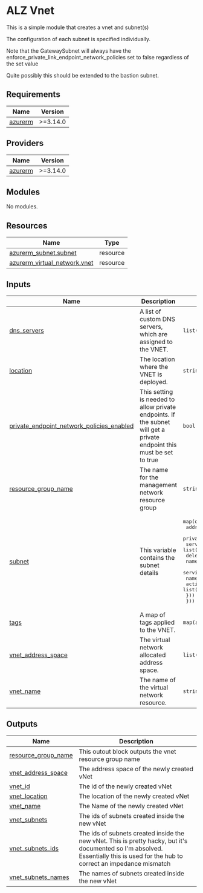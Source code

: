 # ALZ Vnet

This is a simple module that creates a vnet and subnet(s)

The configuration of each subnet is specified individually.

Note that the GatewaySubnet will always have the enforce_private_link_endpoint_network_policies set to false regardless of the set value

Quite possibly this should be extended to the bastion subnet.


<!-- BEGIN_TF_DOCS -->

## Requirements

| Name                                                               | Version  |
| ------------------------------------------------------------------ | -------- |
| <a name="requirement_azurerm"></a> [azurerm](#requirement_azurerm) | >=3.14.0 |

## Providers

| Name                                                         | Version  |
| ------------------------------------------------------------ | -------- |
| <a name="provider_azurerm"></a> [azurerm](#provider_azurerm) | >=3.14.0 |

## Modules

No modules.

## Resources

| Name                                                                                                                            | Type     |
| ------------------------------------------------------------------------------------------------------------------------------- | -------- |
| [azurerm_subnet.subnet](https://registry.terraform.io/providers/hashicorp/azurerm/latest/docs/resources/subnet)                 | resource |
| [azurerm_virtual_network.vnet](https://registry.terraform.io/providers/hashicorp/azurerm/latest/docs/resources/virtual_network) | resource |

## Inputs

| Name                                                                                                                                                         | Description                                                                                                           | Type                                                                                                                                                                                                                                                                                                            | Default | Required |
| ------------------------------------------------------------------------------------------------------------------------------------------------------------ | --------------------------------------------------------------------------------------------------------------------- | --------------------------------------------------------------------------------------------------------------------------------------------------------------------------------------------------------------------------------------------------------------------------------------------------------------- | ------- | :------: |
| <a name="input_dns_servers"></a> [dns_servers](#input_dns_servers)                                                                                           | A list of custom DNS servers, which are assigned to the VNET.                                                         | `list(any)`                                                                                                                                                                                                                                                                                                     | `[]`    |    no    |
| <a name="input_location"></a> [location](#input_location)                                                                                                    | The location where the VNET is deployed.                                                                              | `string`                                                                                                                                                                                                                                                                                                        | n/a     |   yes    |
| <a name="input_private_endpoint_network_policies_enabled"></a> [private_endpoint_network_policies_enabled](#input_private_endpoint_network_policies_enabled) | This setting is needed to allow private endpoints. If the subnet will get a private endpoint this must be set to true | `bool`                                                                                                                                                                                                                                                                                                          | `false` |    no    |
| <a name="input_resource_group_name"></a> [resource_group_name](#input_resource_group_name)                                                                   | The name for the management network resource group                                                                    | `string`                                                                                                                                                                                                                                                                                                        | n/a     |   yes    |
| <a name="input_subnet"></a> [subnet](#input_subnet)                                                                                                          | This variable contains the subnet details                                                                             | <pre>map(object({<br> address_prefixes = list(string)<br> private_endpoint_network_policies_enabled = bool<br> service_endpoints = list(string)<br> delegations = list(object({<br> name = string<br> service_delegation = list(object({<br> name = string<br> actions = list(string) }))<br> }))<br> }))</pre> | n/a     |   yes    |
| <a name="input_tags"></a> [tags](#input_tags)                                                                                                                | A map of tags applied to the VNET.                                                                                    | `map(any)`                                                                                                                                                                                                                                                                                                      | n/a     |   yes    |
| <a name="input_vnet_address_space"></a> [vnet_address_space](#input_vnet_address_space)                                                                      | The virtual network allocated address space.                                                                          | `list(string)`                                                                                                                                                                                                                                                                                                  | n/a     |   yes    |
| <a name="input_vnet_name"></a> [vnet_name](#input_vnet_name)                                                                                                 | The name of the virtual network resource.                                                                             | `string`                                                                                                                                                                                                                                                                                                        | n/a     |   yes    |

## Outputs

| Name                                                                                         | Description                                                                                                                                                                      |
| -------------------------------------------------------------------------------------------- | -------------------------------------------------------------------------------------------------------------------------------------------------------------------------------- |
| <a name="output_resource_group_name"></a> [resource_group_name](#output_resource_group_name) | This outout block outputs the vnet resource group name                                                                                                                           |
| <a name="output_vnet_address_space"></a> [vnet_address_space](#output_vnet_address_space)    | The address space of the newly created vNet                                                                                                                                      |
| <a name="output_vnet_id"></a> [vnet_id](#output_vnet_id)                                     | The id of the newly created vNet                                                                                                                                                 |
| <a name="output_vnet_location"></a> [vnet_location](#output_vnet_location)                   | The location of the newly created vNet                                                                                                                                           |
| <a name="output_vnet_name"></a> [vnet_name](#output_vnet_name)                               | The Name of the newly created vNet                                                                                                                                               |
| <a name="output_vnet_subnets"></a> [vnet_subnets](#output_vnet_subnets)                      | The ids of subnets created inside the new vNet                                                                                                                                   |
| <a name="output_vnet_subnets_ids"></a> [vnet_subnets_ids](#output_vnet_subnets_ids)          | The ids of subnets created inside the new vNet. This is pretty hacky, but it's documented so I'm absolved. Essentially this is used for the hub to correct an impedance mismatch |
| <a name="output_vnet_subnets_names"></a> [vnet_subnets_names](#output_vnet_subnets_names)    | The names of subnets created inside the new vNet                                                                                                                                 |

<!-- END_TF_DOCS -->
